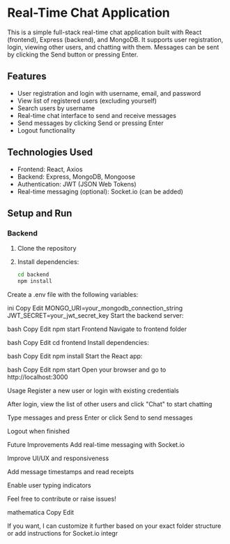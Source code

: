 # Real-Time Chat Application

This is a simple full-stack real-time chat application built with React (frontend), Express (backend), and MongoDB. It supports user registration, login, viewing other users, and chatting with them. Messages can be sent by clicking the Send button or pressing Enter.

## Features

- User registration and login with username, email, and password
- View list of registered users (excluding yourself)
- Search users by username
- Real-time chat interface to send and receive messages
- Send messages by clicking Send or pressing Enter
- Logout functionality

## Technologies Used

- Frontend: React, Axios
- Backend: Express, MongoDB, Mongoose
- Authentication: JWT (JSON Web Tokens)
- Real-time messaging (optional): Socket.io (can be added)

## Setup and Run

### Backend

1. Clone the repository
2. Install dependencies:

   ```bash
   cd backend
   npm install
Create a .env file with the following variables:

ini
Copy
Edit
MONGO_URI=your_mongodb_connection_string
JWT_SECRET=your_jwt_secret_key
Start the backend server:

bash
Copy
Edit
npm start
Frontend
Navigate to frontend folder

bash
Copy
Edit
cd frontend
Install dependencies:

bash
Copy
Edit
npm install
Start the React app:

bash
Copy
Edit
npm start
Open your browser and go to http://localhost:3000

Usage
Register a new user or login with existing credentials

After login, view the list of other users and click "Chat" to start chatting

Type messages and press Enter or click Send to send messages

Logout when finished

Future Improvements
Add real-time messaging with Socket.io

Improve UI/UX and responsiveness

Add message timestamps and read receipts

Enable user typing indicators

Feel free to contribute or raise issues!

mathematica
Copy
Edit

If you want, I can customize it further based on your exact folder structure or add instructions for Socket.io integr
